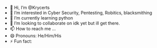 - 👋 Hi, I’m @Krycerts
- 👀 I’m interested in Cyber Security, Pentesting, Robitics, blacksmithing
- 🌱 I’m currently learning python
- 💞️ I’m looking to collaborate on idk yet but ill get there.
- 📫 How to reach me ...
- 😄 Pronouns: He/Him/His
- ⚡ Fun fact: 

<!---
Krycerts/Krycerts is a ✨ special ✨ repository because its `README.md` (this file) appears on your GitHub profile.
You can click the Preview link to take a look at your changes.
--->
